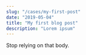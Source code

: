 ```yaml
---
slug: "/cases/my-first-post"
date: "2019-05-04"
title: "My first blog post"
description: "Lorem ipsum"
---
```

Stop relying on that body.